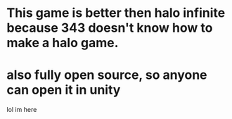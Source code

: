 # This game is better then halo infinite because 343 doesn't know how to make a halo game.
# also fully open source, so anyone can open it in unity
lol im here
